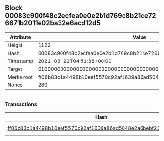 ## Block 00083c900f48c2ecfea0e0e2b1d769c8b21ce726671b2011e02ba32e6acd12d5

Attribute | Value
--- | ---
Height | 1122
Hash | 00083c900f48c2ecfea0e0e2b1d769c8b21ce726671b2011e02ba32e6acd12d5
Timestamp | 2021-03-22T04:51:38+00:00
Target | 0100000000000000000000000000000000000000000000000000000000000000
Merke root | ff06b83c1a4498b10eef5570c92af1639a86ad5048e2a6bebf2379fa86ece489
Nonce | 280

```

```

### Transactions

Hash | Amount
--- | ---
[ff06b83c1a4498b10eef5570c92af1639a86ad5048e2a6bebf2379fa86ece489](ff06b83c1a4498b10eef5570c92af1639a86ad5048e2a6bebf2379fa86ece489.md) | 10.00000000 SKEPTI 
